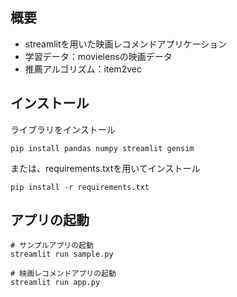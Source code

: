 ## 概要
* streamlitを用いた映画レコメンドアプリケーション
* 学習データ：movielensの映画データ
* 推薦アルゴリズム：item2vec

## インストール
ライブラリをインストール
```
pip install pandas numpy streamlit gensim
```
または、requirements.txtを用いてインストール
```
pip install -r requirements.txt
```

## アプリの起動
```
# サンプルアプリの起動
streamlit run sample.py

# 映画レコメンドアプリの起動
streamlit run app.py
```